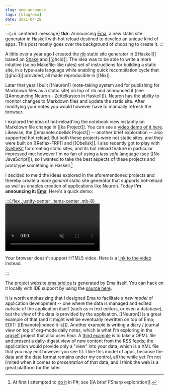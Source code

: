 ```yaml
---
slug: ema-announce
tags: [blog/ema]
date: 2021-04-28
---
```


:::{.ui .centered .message}
**tldr**: Announcing [Ema](https://ema.srid.ca/), a new static site generator in Haskell with hot reload destined to develop an unique kind of apps. This post mostly goes over the background of choosing to create it.
:::

A little over a year ago I created the [rib](https://github.com/srid/rib) static site generator in [[Haskell]] based on [Shake](https://shakebuild.com/) and [[ghcid]]. The idea was to be able to write a more intuitive (so no Makefile-like rules) set of instructions for building a static site, in a type-safe language while enabling quick recompilation cycle that [[ghcid]] provided, all made reproducible in [[Nix]].

Later that year I built [[Neuron]] (note-taking system and for publishing for Markdown files as a static site) on top of rib and announced it (see [[Announcing Neuron - Zettelkasten in Haskell]]). Neuron has the ability to monitor changes to Markdown files and update the static site. After modifying your notes you would however have to manually refresh the browser.

I explored the idea of hot-reload'ing the notebook view instantly on Markdown file change in [[ka Project]]. You can see a [video demo of it here](https://ka.srid.ca/Ka.html). Likewise, the [[emanote.obelisk Project]] -- another brief exploration -- also supported hot reload. But both these projects were not static sites, and they were built on [[Reflex-FRP]] and [[Obelisk]]. I also recently got to play with [SvelteKit](https://kit.svelte.dev/) for creating static sites, and its hot reload feature in particular impressed me; however I'm no fan of using a *less safe* language (see [[No JavaScript]]), so I wanted to take the best aspects of these projects and prototype something in Haskell.[^fsharp]

[^fsharp]: At first I attempted to [do it](https://github.com/srid/Feather) in F#; see [[A brief FSharp exploration]].

I decided to meld the ideas explored in the aforementioned projects and thereby create a *more general* static site generator that supports hot-reload as well as enables creation of applications like Neuron. Today **I'm announcing it: [Ema](https://ema.srid.ca/)**. Here's a quick demo:

:::{.flex .justify-center .items-center .mb-8}
<video autoplay="" loop="" muted="">
  <source src="https://ema.srid.ca/static/ema-demo.mp4" />
  <p>Your browser doesn't support HTML5 video. Here is a <a href="https://ema.srid.ca/static/ema-demo.mp4">link to the video</a> instead.</p>
</video>
:::

The project website [ema.srid.ca](https://ema.srid.ca/) is generated by Ema itself. You can hack on it locally with IDE support by using the [source here](https://github.com/srid/ema-docs). 

It is worth emphasizing that I designed Ema to facilitate a *new model* of application development -- one where the data is managed and edited *outside* of the application itself (such as in text editors, or even a database), but the *view* of the data is provided by the application. [[Neuron]] is a great example of that (and it might well be eventually rewritten on top of Ema; EDIT: [[Emanote|indeed it is]]). Another example is writing a diary / journal view on top of org-mode daily notes, which is what I'm exploring in the [orgself](https://github.com/srid/orgself) project that also uses Ema. A [third example](https://github.com/srid/ema/issues/10) is to take a OPML file and present a daily-digest view of new content from the RSS feeds; the application would provide only a "view" into your data, which is a XML file that you may edit however you see fit. I like this model of apps, because the data and the data format remains under my control, all the while yet I'm not limited when it comes to _presentation_ of that data, and I think the web is a great platform for the later.
